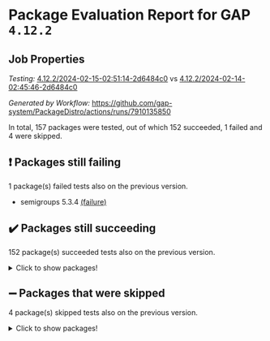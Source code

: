 # Package Evaluation Report for GAP `4.12.2`

## Job Properties

*Testing:* [4.12.2/2024-02-15-02:51:14-2d6484c0](https://github.com/gap-system/PackageDistro/blob/data/reports/4.12.2/2024-02-15-02:51:14-2d6484c0) vs [4.12.2/2024-02-14-02:45:46-2d6484c0](https://github.com/gap-system/PackageDistro/blob/data/reports/4.12.2/2024-02-14-02:45:46-2d6484c0)

*Generated by Workflow:* https://github.com/gap-system/PackageDistro/actions/runs/7910135850

In total, 157 packages were tested, out of which 152 succeeded, 1 failed and 4 were skipped.

## :exclamation: Packages still failing

1 package(s) failed tests also on the previous version.
- semigroups 5.3.4 [(failure)](https://github.com/gap-system/PackageDistro/actions/runs/7910135850/job/21592700643)

## :heavy_check_mark: Packages still succeeding

152 package(s) succeeded tests also on the previous version.
<details><summary>Click to show packages!</summary>

- 4ti2interface 2023.02-04 [(success)](https://github.com/gap-system/PackageDistro/actions/runs/7910135850/job/21592682125)
- ace 5.6.2 [(success)](https://github.com/gap-system/PackageDistro/actions/runs/7910135850/job/21592682227)
- aclib 1.3.2 [(success)](https://github.com/gap-system/PackageDistro/actions/runs/7910135850/job/21592682327)
- agt 0.3.1 [(success)](https://github.com/gap-system/PackageDistro/actions/runs/7910135850/job/21592682435)
- alnuth 3.2.1 [(success)](https://github.com/gap-system/PackageDistro/actions/runs/7910135850/job/21592682546)
- anupq 3.3.0 [(success)](https://github.com/gap-system/PackageDistro/actions/runs/7910135850/job/21592682658)
- atlasrep 2.1.8 [(success)](https://github.com/gap-system/PackageDistro/actions/runs/7910135850/job/21592682765)
- autodoc 2023.06.19 [(success)](https://github.com/gap-system/PackageDistro/actions/runs/7910135850/job/21592682895)
- automata 1.15 [(success)](https://github.com/gap-system/PackageDistro/actions/runs/7910135850/job/21592683030)
- automgrp 1.3.2 [(success)](https://github.com/gap-system/PackageDistro/actions/runs/7910135850/job/21592684858)
- autpgrp 1.11 [(success)](https://github.com/gap-system/PackageDistro/actions/runs/7910135850/job/21592685046)
- cap 2024.01-06 [(success)](https://github.com/gap-system/PackageDistro/actions/runs/7910135850/job/21592685180)
- caratinterface 2.3.6 [(success)](https://github.com/gap-system/PackageDistro/actions/runs/7910135850/job/21592685293)
- cddinterface 2022.11.01 [(success)](https://github.com/gap-system/PackageDistro/actions/runs/7910135850/job/21592685407)
- circle 1.6.6 [(success)](https://github.com/gap-system/PackageDistro/actions/runs/7910135850/job/21592685527)
- classicpres 1.22 [(success)](https://github.com/gap-system/PackageDistro/actions/runs/7910135850/job/21592685652)
- cohomolo 1.6.11 [(success)](https://github.com/gap-system/PackageDistro/actions/runs/7910135850/job/21592685793)
- congruence 1.2.5 [(success)](https://github.com/gap-system/PackageDistro/actions/runs/7910135850/job/21592685936)
- corelg 1.56 [(success)](https://github.com/gap-system/PackageDistro/actions/runs/7910135850/job/21592686056)
- crime 1.6 [(success)](https://github.com/gap-system/PackageDistro/actions/runs/7910135850/job/21592686297)
- crisp 1.4.6 [(success)](https://github.com/gap-system/PackageDistro/actions/runs/7910135850/job/21592686439)
- crypting 0.10.4 [(success)](https://github.com/gap-system/PackageDistro/actions/runs/7910135850/job/21592686583)
- cryst 4.1.27 [(success)](https://github.com/gap-system/PackageDistro/actions/runs/7910135850/job/21592686754)
- crystcat 1.1.10 [(success)](https://github.com/gap-system/PackageDistro/actions/runs/7910135850/job/21592686920)
- ctbllib 1.3.7 [(success)](https://github.com/gap-system/PackageDistro/actions/runs/7910135850/job/21592687092)
- cubefree 1.19 [(success)](https://github.com/gap-system/PackageDistro/actions/runs/7910135850/job/21592687239)
- curlinterface 2.3.2 [(success)](https://github.com/gap-system/PackageDistro/actions/runs/7910135850/job/21592687376)
- cvec 2.8.1 [(success)](https://github.com/gap-system/PackageDistro/actions/runs/7910135850/job/21592687535)
- datastructures 0.3.0 [(success)](https://github.com/gap-system/PackageDistro/actions/runs/7910135850/job/21592687682)
- deepthought 1.0.6 [(success)](https://github.com/gap-system/PackageDistro/actions/runs/7910135850/job/21592687814)
- design 1.8 [(success)](https://github.com/gap-system/PackageDistro/actions/runs/7910135850/job/21592687951)
- difsets 2.3.1 [(success)](https://github.com/gap-system/PackageDistro/actions/runs/7910135850/job/21592688084)
- digraphs 1.6.3 [(success)](https://github.com/gap-system/PackageDistro/actions/runs/7910135850/job/21592688237)
- edim 1.3.7 [(success)](https://github.com/gap-system/PackageDistro/actions/runs/7910135850/job/21592688378)
- example 4.3.4 [(success)](https://github.com/gap-system/PackageDistro/actions/runs/7910135850/job/21592688535)
- examplesforhomalg 2023.10-01 [(success)](https://github.com/gap-system/PackageDistro/actions/runs/7910135850/job/21592688730)
- factint 1.6.3 [(success)](https://github.com/gap-system/PackageDistro/actions/runs/7910135850/job/21592688924)
- ferret 1.0.10 [(success)](https://github.com/gap-system/PackageDistro/actions/runs/7910135850/job/21592689053)
- fga 1.5.0 [(success)](https://github.com/gap-system/PackageDistro/actions/runs/7910135850/job/21592689209)
- fining 1.5.6 [(success)](https://github.com/gap-system/PackageDistro/actions/runs/7910135850/job/21592689403)
- float 1.0.4 [(success)](https://github.com/gap-system/PackageDistro/actions/runs/7910135850/job/21592689577)
- format 1.4.3 [(success)](https://github.com/gap-system/PackageDistro/actions/runs/7910135850/job/21592689725)
- forms 1.2.9 [(success)](https://github.com/gap-system/PackageDistro/actions/runs/7910135850/job/21592689910)
- fplsa 1.2.6 [(success)](https://github.com/gap-system/PackageDistro/actions/runs/7910135850/job/21592690070)
- fr 2.4.13 [(success)](https://github.com/gap-system/PackageDistro/actions/runs/7910135850/job/21592690206)
- francy 2.0.3 [(success)](https://github.com/gap-system/PackageDistro/actions/runs/7910135850/job/21592690383)
- fwtree 1.3 [(success)](https://github.com/gap-system/PackageDistro/actions/runs/7910135850/job/21592690520)
- gapdoc 1.6.6 [(success)](https://github.com/gap-system/PackageDistro/actions/runs/7910135850/job/21592690667)
- gauss 2023.02-04 [(success)](https://github.com/gap-system/PackageDistro/actions/runs/7910135850/job/21592690800)
- gaussforhomalg 2023.11-01 [(success)](https://github.com/gap-system/PackageDistro/actions/runs/7910135850/job/21592690928)
- gbnp 1.0.5 [(success)](https://github.com/gap-system/PackageDistro/actions/runs/7910135850/job/21592691103)
- generalizedmorphismsforcap 2024.01-01 [(success)](https://github.com/gap-system/PackageDistro/actions/runs/7910135850/job/21592691268)
- genss 1.6.8 [(success)](https://github.com/gap-system/PackageDistro/actions/runs/7910135850/job/21592691397)
- gradedmodules 2024.01-01 [(success)](https://github.com/gap-system/PackageDistro/actions/runs/7910135850/job/21592691521)
- gradedringforhomalg 2023.08-01 [(success)](https://github.com/gap-system/PackageDistro/actions/runs/7910135850/job/21592691706)
- grape 4.9.0 [(success)](https://github.com/gap-system/PackageDistro/actions/runs/7910135850/job/21592691865)
- groupoids 1.74 [(success)](https://github.com/gap-system/PackageDistro/actions/runs/7910135850/job/21592692039)
- grpconst 2.6.5 [(success)](https://github.com/gap-system/PackageDistro/actions/runs/7910135850/job/21592692226)
- guarana 0.96.3 [(success)](https://github.com/gap-system/PackageDistro/actions/runs/7910135850/job/21592692378)
- guava 3.18 [(success)](https://github.com/gap-system/PackageDistro/actions/runs/7910135850/job/21592692588)
- hap 1.62 [(success)](https://github.com/gap-system/PackageDistro/actions/runs/7910135850/job/21592692747)
- hapcryst 0.1.15 [(success)](https://github.com/gap-system/PackageDistro/actions/runs/7910135850/job/21592692904)
- hecke 1.5.3 [(success)](https://github.com/gap-system/PackageDistro/actions/runs/7910135850/job/21592693035)
- help 3.5 [(success)](https://github.com/gap-system/PackageDistro/actions/runs/7910135850/job/21592693157)
- homalg 2024.01-01 [(success)](https://github.com/gap-system/PackageDistro/actions/runs/7910135850/job/21592693261)
- homalgtocas 2023.11-01 [(success)](https://github.com/gap-system/PackageDistro/actions/runs/7910135850/job/21592693401)
- idrel 2.46 [(success)](https://github.com/gap-system/PackageDistro/actions/runs/7910135850/job/21592693544)
- images 1.3.2 [(success)](https://github.com/gap-system/PackageDistro/actions/runs/7910135850/job/21592693652)
- intpic 0.3.0 [(success)](https://github.com/gap-system/PackageDistro/actions/runs/7910135850/job/21592693762)
- io 4.8.2 [(success)](https://github.com/gap-system/PackageDistro/actions/runs/7910135850/job/21592693895)
- io_forhomalg 2023.02-04 [(success)](https://github.com/gap-system/PackageDistro/actions/runs/7910135850/job/21592694024)
- irredsol 1.4.4 [(success)](https://github.com/gap-system/PackageDistro/actions/runs/7910135850/job/21592694172)
- json 2.2.0 [(success)](https://github.com/gap-system/PackageDistro/actions/runs/7910135850/job/21592694284)
- jupyterkernel 1.5.0 [(success)](https://github.com/gap-system/PackageDistro/actions/runs/7910135850/job/21592694394)
- jupyterviz 1.5.6 [(success)](https://github.com/gap-system/PackageDistro/actions/runs/7910135850/job/21592694523)
- kan 1.37 [(success)](https://github.com/gap-system/PackageDistro/actions/runs/7910135850/job/21592694618)
- kbmag 1.5.11 [(success)](https://github.com/gap-system/PackageDistro/actions/runs/7910135850/job/21592694722)
- laguna 3.9.6 [(success)](https://github.com/gap-system/PackageDistro/actions/runs/7910135850/job/21592694837)
- liealgdb 2.2.1 [(success)](https://github.com/gap-system/PackageDistro/actions/runs/7910135850/job/21592694925)
- liepring 2.8 [(success)](https://github.com/gap-system/PackageDistro/actions/runs/7910135850/job/21592695022)
- liering 2.4.2 [(success)](https://github.com/gap-system/PackageDistro/actions/runs/7910135850/job/21592695128)
- linearalgebraforcap 2024.02-02 [(success)](https://github.com/gap-system/PackageDistro/actions/runs/7910135850/job/21592695266)
- localizeringforhomalg 2023.10-01 [(success)](https://github.com/gap-system/PackageDistro/actions/runs/7910135850/job/21592695361)
- loops 3.4.3 [(success)](https://github.com/gap-system/PackageDistro/actions/runs/7910135850/job/21592695470)
- lpres 1.0.3 [(success)](https://github.com/gap-system/PackageDistro/actions/runs/7910135850/job/21592695578)
- majoranaalgebras 1.5.1 [(success)](https://github.com/gap-system/PackageDistro/actions/runs/7910135850/job/21592695696)
- mapclass 1.4.6 [(success)](https://github.com/gap-system/PackageDistro/actions/runs/7910135850/job/21592695807)
- matgrp 0.70 [(success)](https://github.com/gap-system/PackageDistro/actions/runs/7910135850/job/21592695920)
- matricesforhomalg 2023.11-02 [(success)](https://github.com/gap-system/PackageDistro/actions/runs/7910135850/job/21592696046)
- modisom 2.5.4 [(success)](https://github.com/gap-system/PackageDistro/actions/runs/7910135850/job/21592696145)
- modulepresentationsforcap 2024.01-04 [(success)](https://github.com/gap-system/PackageDistro/actions/runs/7910135850/job/21592696273)
- modules 2024.01-01 [(success)](https://github.com/gap-system/PackageDistro/actions/runs/7910135850/job/21592696379)
- monoidalcategories 2024.02-02 [(success)](https://github.com/gap-system/PackageDistro/actions/runs/7910135850/job/21592696492)
- nconvex 2022.09-01 [(success)](https://github.com/gap-system/PackageDistro/actions/runs/7910135850/job/21592696627)
- nilmat 1.4.2 [(success)](https://github.com/gap-system/PackageDistro/actions/runs/7910135850/job/21592696792)
- nock 1.5 [(success)](https://github.com/gap-system/PackageDistro/actions/runs/7910135850/job/21592696906)
- normalizinterface 1.3.6 [(success)](https://github.com/gap-system/PackageDistro/actions/runs/7910135850/job/21592697022)
- nq 2.5.11 [(success)](https://github.com/gap-system/PackageDistro/actions/runs/7910135850/job/21592697125)
- numericalsgps 1.3.1 [(success)](https://github.com/gap-system/PackageDistro/actions/runs/7910135850/job/21592697241)
- openmath 11.5.3 [(success)](https://github.com/gap-system/PackageDistro/actions/runs/7910135850/job/21592697348)
- orb 4.9.0 [(success)](https://github.com/gap-system/PackageDistro/actions/runs/7910135850/job/21592697487)
- packagemanager 1.4.3 [(success)](https://github.com/gap-system/PackageDistro/actions/runs/7910135850/job/21592697613)
- patternclass 2.4.3 [(success)](https://github.com/gap-system/PackageDistro/actions/runs/7910135850/job/21592697725)
- permut 2.0.5 [(success)](https://github.com/gap-system/PackageDistro/actions/runs/7910135850/job/21592697858)
- polenta 1.3.10 [(success)](https://github.com/gap-system/PackageDistro/actions/runs/7910135850/job/21592698013)
- polymaking 0.8.7 [(success)](https://github.com/gap-system/PackageDistro/actions/runs/7910135850/job/21592698162)
- primgrp 3.4.4 [(success)](https://github.com/gap-system/PackageDistro/actions/runs/7910135850/job/21592698301)
- profiling 2.5.4 [(success)](https://github.com/gap-system/PackageDistro/actions/runs/7910135850/job/21592698430)
- qdistrnd 0.9.3 [(success)](https://github.com/gap-system/PackageDistro/actions/runs/7910135850/job/21592698540)
- qpa 1.35 [(success)](https://github.com/gap-system/PackageDistro/actions/runs/7910135850/job/21592698673)
- quagroup 1.8.4 [(success)](https://github.com/gap-system/PackageDistro/actions/runs/7910135850/job/21592698799)
- radiroot 2.9 [(success)](https://github.com/gap-system/PackageDistro/actions/runs/7910135850/job/21592698985)
- rcwa 4.7.1 [(success)](https://github.com/gap-system/PackageDistro/actions/runs/7910135850/job/21592699130)
- rds 1.8 [(success)](https://github.com/gap-system/PackageDistro/actions/runs/7910135850/job/21592699290)
- recog 1.4.2 [(success)](https://github.com/gap-system/PackageDistro/actions/runs/7910135850/job/21592699435)
- repndecomp 1.3.0 [(success)](https://github.com/gap-system/PackageDistro/actions/runs/7910135850/job/21592699576)
- repsn 3.1.2 [(success)](https://github.com/gap-system/PackageDistro/actions/runs/7910135850/job/21592699719)
- resclasses 4.7.3 [(success)](https://github.com/gap-system/PackageDistro/actions/runs/7910135850/job/21592699864)
- ringsforhomalg 2023.11-02 [(success)](https://github.com/gap-system/PackageDistro/actions/runs/7910135850/job/21592700096)
- sco 2023.08-01 [(success)](https://github.com/gap-system/PackageDistro/actions/runs/7910135850/job/21592700294)
- scscp 2.4.2 [(success)](https://github.com/gap-system/PackageDistro/actions/runs/7910135850/job/21592700461)
- sglppow 2.3 [(success)](https://github.com/gap-system/PackageDistro/actions/runs/7910135850/job/21592700792)
- sgpviz 0.999.5 [(success)](https://github.com/gap-system/PackageDistro/actions/runs/7910135850/job/21592700973)
- simpcomp 2.1.14 [(success)](https://github.com/gap-system/PackageDistro/actions/runs/7910135850/job/21592701138)
- singular 2023.02.09 [(success)](https://github.com/gap-system/PackageDistro/actions/runs/7910135850/job/21592701269)
- sl2reps 1.1 [(success)](https://github.com/gap-system/PackageDistro/actions/runs/7910135850/job/21592701503)
- sla 1.5.3 [(success)](https://github.com/gap-system/PackageDistro/actions/runs/7910135850/job/21592701637)
- smallgrp 1.5.3 [(success)](https://github.com/gap-system/PackageDistro/actions/runs/7910135850/job/21592701803)
- smallsemi 0.6.13 [(success)](https://github.com/gap-system/PackageDistro/actions/runs/7910135850/job/21592701956)
- sonata 2.9.6 [(success)](https://github.com/gap-system/PackageDistro/actions/runs/7910135850/job/21592702129)
- sophus 1.27 [(success)](https://github.com/gap-system/PackageDistro/actions/runs/7910135850/job/21592702315)
- sotgrps 1.2 [(success)](https://github.com/gap-system/PackageDistro/actions/runs/7910135850/job/21592702501)
- spinsym 1.5.2 [(success)](https://github.com/gap-system/PackageDistro/actions/runs/7910135850/job/21592702674)
- standardff 1.0 [(success)](https://github.com/gap-system/PackageDistro/actions/runs/7910135850/job/21592702859)
- symbcompcc 1.3.2 [(success)](https://github.com/gap-system/PackageDistro/actions/runs/7910135850/job/21592703014)
- thelma 1.3 [(success)](https://github.com/gap-system/PackageDistro/actions/runs/7910135850/job/21592703187)
- tomlib 1.2.11 [(success)](https://github.com/gap-system/PackageDistro/actions/runs/7910135850/job/21592703328)
- toolsforhomalg 2023.11-01 [(success)](https://github.com/gap-system/PackageDistro/actions/runs/7910135850/job/21592703471)
- toric 1.9.5 [(success)](https://github.com/gap-system/PackageDistro/actions/runs/7910135850/job/21592703623)
- toricvarieties 2022.07.13 [(success)](https://github.com/gap-system/PackageDistro/actions/runs/7910135850/job/21592703786)
- transgrp 3.6.5 [(success)](https://github.com/gap-system/PackageDistro/actions/runs/7910135850/job/21592703934)
- ugaly 4.1.3 [(success)](https://github.com/gap-system/PackageDistro/actions/runs/7910135850/job/21592704124)
- unipot 1.5 [(success)](https://github.com/gap-system/PackageDistro/actions/runs/7910135850/job/21592704343)
- unitlib 4.2.0 [(success)](https://github.com/gap-system/PackageDistro/actions/runs/7910135850/job/21592704471)
- utils 0.85 [(success)](https://github.com/gap-system/PackageDistro/actions/runs/7910135850/job/21592704670)
- uuid 0.7 [(success)](https://github.com/gap-system/PackageDistro/actions/runs/7910135850/job/21592704856)
- walrus 0.9991 [(success)](https://github.com/gap-system/PackageDistro/actions/runs/7910135850/job/21592705065)
- wedderga 4.10.4 [(success)](https://github.com/gap-system/PackageDistro/actions/runs/7910135850/job/21592705198)
- xmod 2.92 [(success)](https://github.com/gap-system/PackageDistro/actions/runs/7910135850/job/21592705365)
- xmodalg 1.23 [(success)](https://github.com/gap-system/PackageDistro/actions/runs/7910135850/job/21592705543)
- yangbaxter 0.10.3 [(success)](https://github.com/gap-system/PackageDistro/actions/runs/7910135850/job/21592705716)
- zeromqinterface 0.14 [(success)](https://github.com/gap-system/PackageDistro/actions/runs/7910135850/job/21592705899)
</details>

## :heavy_minus_sign: Packages that were skipped

4 package(s) skipped tests also on the previous version.
<details><summary>Click to show packages!</summary>

- browse 1.8.21 [(skipped)](https://github.com/gap-system/PackageDistro/actions/runs/7910135850/job/21592242034)
- itc 1.5.1 [(skipped)](https://github.com/gap-system/PackageDistro/actions/runs/7910135850/job/21592242034)
- polycyclic 2.16 [(skipped)](https://github.com/gap-system/PackageDistro/actions/runs/7910135850/job/21592242034)
- xgap 4.32 [(skipped)](https://github.com/gap-system/PackageDistro/actions/runs/7910135850/job/21592242034)
</details>

